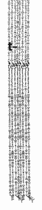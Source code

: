 # t-
ţ̢̨̨̡̧̛̛̛͈̖̫͉͎̰̯̹̭͙̮̞̝̰͖̲̜̜̯͎̫̭̻̯̹̘̬͔͓̲̝̝̝̟͍̭̠͍̫̹̠͖̱͙̠̭̮̻͉̜̗͉̝͚̜̥̝̤͉͚̥̰͙̮͇͕͎͚̫͎̩̘͉̘͖̹̬͈̞̤͇͙͔͇̦̤̻͙̪̩͐͛̈̒͑̋͛̐́̋͌̓͛̀̍̆́̂̄͒̓̃̿̓͐̑͂̋͒͋̆͊̏͛́̌̊͐̅̅͒͑̂̏́̀͋̓͌̽́́̓͛̒̎̉̍̆̿̄̏̌̋͊̀̊́͗̊̀̒̐̒́͛̈́̄̒̿̿̃̂̑̊̕̕͘̕̚̕͜͝͝͝͝͝͝ͅͅͅë̡̢̢̨̧̧̧̨̨̢̡̢̡̛̗̲̞͙͚̜͙͇̻̫̻͓̲̪̜̫̭̣̝͚͍̭̺̯̣̥̰͓̱̭͙͎̙͇͖̖̪͚̳͍͇̩̥͎̘̪̦̜̯̭̳̳̫͈͎̮͇̯͇̯̼̭̗͕͕̬̟̘̤̯͉͙̖̟̦̺͓̫̦͇̝̘̝̰̬̠͍́̀͆̓̒̑͑͆̀̏̿̓͊̌̾̆̈́̉̏̂̒̏͌͒̒̉̀̄̑̀̔͆̑̀́̾̂̌̓̏̑̈́͋͋͂͒͑̉̇̎̾̓́̊̾̿͊̍̀̈́͒͒͌̾̍̈́̿̂̓̀̄̀̿͑̍̊́̃̚͘̚̚̕̚͘͘̕͝͝͝͝͝͠͝͝͝͝͠͝š̨̡̧̢̢̧̧̢̨̧̡̛̛̛̛̩̼̣͚͔̤̣͎̰͖͔̯̤̩͉̗͚̬̯̦̖̬̱͓͇͈̞̻̪̝͙̭̬̦̯͈͉͚̳̣͉̳͎̻͍̩͕̟̦͉͚̗͖̜̲͍̻̗͙̹̖͉̦̖̹̹̰͈̟̹̗̖̻̣͚̞̟̠̝̼̠̼̗̜̮̆͒͌͒͂̆̓̽̎́͒̈́̈͋̾͂̆̓͂̄̓́̄́̆̓͐̃̓̀͛͗̐́́̆̽͂̀͑̀͆͌̍́̽̈́̋̌̊̇́̆̓̀͌̇̔͊̇͛̆̌̑̔͊͋̐̄̅͐̈́̆̄͌̓̀̔̍̍̓́̈́̔͒̎̚̚̕͜͜͝͠͝͝͠͠ͅͅẗ̡̡̢̢̢̧̧̢̢̧̢̨̧̡̢̧̡̛̛͖̤͚̥̙̳̥̘̼̹̺̙̱̬͕͖̲̭̭̜͓̦̤̬̳̜̝̳͔͚̦͉͖̭̺̦̹̦̖͉̻̠͈̫̦͍͉͕̖͕͚̬͚̭̩̺̦̬͍͕̤̘͙̳̖̳͓̺̤̙̯̮̮͖̗͇̻̯̭́͋͆̎͂͊͑̔̋͒̒̿͗̃̔̉͆̈̾̀͛̿̒͌̃̇̔́̌̓̈͋̑͐̐́͂͋̒̌̈́̎̈̈́̒̊̽͑̌́̀̎̔̄̋͆͛͛͒́̉͑̎̍͆͊̀͆̋͒̒̅̐̉̐͂̆̓̎̌̆̎͘̕̚̚͘͘͜͜͝͝͝͝͠͝͝͠͝͝ͅͅţ̢̨̨̡̧̛̛̛͈̖̫͉͎̰̯̹̭͙̮̞̝̰͖̲̜̜̯͎̫̭̻̯̹̘̬͔͓̲̝̝̝̟͍̭̠͍̫̹̠͖̱͙̠̭̮̻͉̜̗͉̝͚̜̥̝̤͉͚̥̰͙̮͇͕͎͚̫͎̩̘͉̘͖̹̬͈̞̤͇͙͔͇̦̤̻͙̪̩͐͛̈̒͑̋͛̐́̋͌̓͛̀̍̆́̂̄͒̓̃̿̓͐̑͂̋͒͋̆͊̏͛́̌̊͐̅̅͒͑̂̏́̀͋̓͌̽́́̓͛̒̎̉̍̆̿̄̏̌̋͊̀̊́͗̊̀̒̐̒́͛̈́̄̒̿̿̃̂̑̊̕̕͘̕̚̕͜͝͝͝͝͝͝ͅͅͅë̡̢̢̨̧̧̧̨̨̢̡̢̡̛̗̲̞͙͚̜͙͇̻̫̻͓̲̪̜̫̭̣̝͚͍̭̺̯̣̥̰͓̱̭͙͎̙͇͖̖̪͚̳͍͇̩̥͎̘̪̦̜̯̭̳̳̫͈͎̮͇̯͇̯̼̭̗͕͕̬̟̘̤̯͉͙̖̟̦̺͓̫̦͇̝̘̝̰̬̠͍́̀͆̓̒̑͑͆̀̏̿̓͊̌̾̆̈́̉̏̂̒̏͌͒̒̉̀̄̑̀̔͆̑̀́̾̂̌̓̏̑̈́͋͋͂͒͑̉̇̎̾̓́̊̾̿͊̍̀̈́͒͒͌̾̍̈́̿̂̓̀̄̀̿͑̍̊́̃̚͘̚̚̕̚͘͘̕͝͝͝͝͝͠͝͝͝͝͠͝š̨̡̧̢̢̧̧̢̨̧̡̛̛̛̛̩̼̣͚͔̤̣͎̰͖͔̯̤̩͉̗͚̬̯̦̖̬̱͓͇͈̞̻̪̝͙̭̬̦̯͈͉͚̳̣͉̳͎̻͍̩͕̟̦͉͚̗͖̜̲͍̻̗͙̹̖͉̦̖̹̹̰͈̟̹̗̖̻̣͚̞̟̠̝̼̠̼̗̜̮̆͒͌͒͂̆̓̽̎́͒̈́̈͋̾͂̆̓͂̄̓́̄́̆̓͐̃̓̀͛͗̐́́̆̽͂̀͑̀͆͌̍́̽̈́̋̌̊̇́̆̓̀͌̇̔͊̇͛̆̌̑̔͊͋̐̄̅͐̈́̆̄͌̓̀̔̍̍̓́̈́̔͒̎̚̚̕͜͜͝͠͝͝͠͠ͅͅẗ̡̡̢̢̢̧̧̢̢̧̢̨̧̡̢̧̡̛̛͖̤͚̥̙̳̥̘̼̹̺̙̱̬͕͖̲̭̭̜͓̦̤̬̳̜̝̳͔͚̦͉͖̭̺̦̹̦̖͉̻̠͈̫̦͍͉͕̖͕͚̬͚̭̩̺̦̬͍͕̤̘͙̳̖̳͓̺̤̙̯̮̮͖̗͇̻̯̭́͋͆̎͂͊͑̔̋͒̒̿͗̃̔̉͆̈̾̀͛̿̒͌̃̇̔́̌̓̈͋̑͐̐́͂͋̒̌̈́̎̈̈́̒̊̽͑̌́̀̎̔̄̋͆͛͛͒́̉͑̎̍͆͊̀͆̋͒̒̅̐̉̐͂̆̓̎̌̆̎͘̕̚̚͘͘͜͜͝͝͝͝͠͝͝͠͝͝ͅͅ
